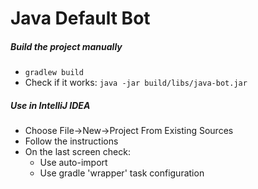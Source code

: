 # Java Default Bot #

##### Build the project manually #####
* ``` gradlew build ```
* Check if it works: ``` java -jar build/libs/java-bot.jar ```

##### Use in IntelliJ IDEA #####

* Choose File->New->Project From Existing Sources
* Follow the instructions
* On the last screen check:
    * Use auto-import
    * Use gradle 'wrapper' task configuration